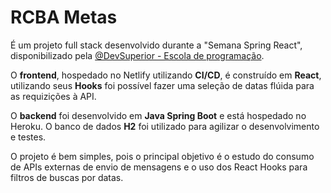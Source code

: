 # RCBA Metas
É um projeto full stack desenvolvido durante a "Semana Spring React", disponibilizado pela [@DevSuperior - Escola de programação](https://devsuperior.com.br).

O **frontend**, hospedado no Netlify utilizando **CI/CD**, é construído em **React**, utilizando seus **Hooks** foi possível fazer uma seleção de datas flúida para as requizições à API.

O **backend** foi desenvolvido em **Java Spring Boot** e está hospedado no Heroku. O banco de dados **H2** foi utilizado para agilizar o desenvolvimento e testes.

O projeto é bem simples, pois o principal objetivo é o estudo do consumo de APIs externas de envio de mensagens e o uso dos React Hooks para filtros de buscas por datas.
